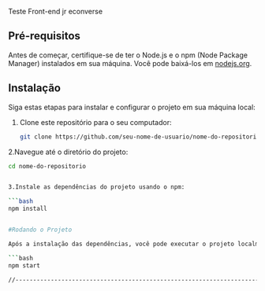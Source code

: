 Teste Front-end jr econverse

## Pré-requisitos

Antes de começar, certifique-se de ter o Node.js e o npm (Node Package Manager) instalados em sua máquina. Você pode baixá-los em [nodejs.org](https://nodejs.org/).

## Instalação

Siga estas etapas para instalar e configurar o projeto em sua máquina local:

1. Clone este repositório para o seu computador:

   ```bash
   git clone https://github.com/seu-nome-de-usuario/nome-do-repositorio.git](https://github.com/anibal-carre/teste-front-end-jr-econverse.git

2.Navegue até o diretório do projeto:

```bash
cd nome-do-repositorio


3.Instale as dependências do projeto usando o npm:

```bash
npm install


#Rodando o Projeto

Após a instalação das dependências, você pode executar o projeto localmente. Use o seguinte comando:

```bash
npm start

//------------------------------------------------------------------------------------------------

